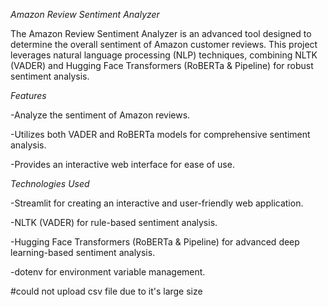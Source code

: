 *Amazon Review Sentiment Analyzer*

The Amazon Review Sentiment Analyzer is an advanced tool designed to determine the overall sentiment of Amazon customer reviews. This project leverages natural language processing (NLP) techniques, combining NLTK (VADER) and Hugging Face Transformers (RoBERTa & Pipeline) for robust sentiment analysis.

*Features*

-Analyze the sentiment of Amazon reviews.

-Utilizes both VADER and RoBERTa models for comprehensive sentiment analysis.

-Provides an interactive web interface for ease of use.

*Technologies Used*

-Streamlit for creating an interactive and user-friendly web application.

-NLTK (VADER) for rule-based sentiment analysis.

-Hugging Face Transformers (RoBERTa & Pipeline) for advanced deep learning-based sentiment analysis.

-dotenv for environment variable management.

#could not upload csv file due to it's large size
